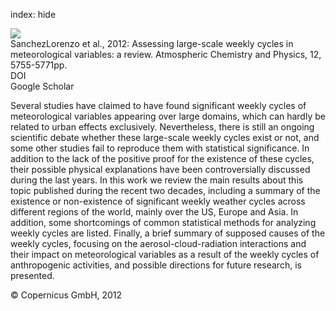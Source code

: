 index: hide

<div class="Citation">
    <div class="Citation-thumb CitationThumb-linked"  data-href="https://doi.org/10.5194/acp-12-5755-2012">
      <img src="https://static.claimspace.cloud/climate-study-static/refs/thumbs/7/SanchezLorenzo_et_al_2012-thumb.png" />
    </div>

  <div class="Citation-body">
    <div class="Citation-text">SanchezLorenzo et al., 2012: Assessing large-scale weekly cycles in meteorological variables: a review. <span class="Article-journal">Atmospheric Chemistry and Physics, </span><span class="Article-volume">12, </span>5755-5771pp.</div>
    <div class="Citation-links">
      <div class="CitationLink" data-href="https://doi.org/10.5194/acp-12-5755-2012">
        <div class="CitationLink-icon CitationLink-Doi"></div>
        <div class="CitationLink-text">DOI</div>
      </div>
      <div class="CitationLink" data-href="https://scholar.google.com/scholar?q=10.5194/acp-12-5755-2012">
        <div class="CitationLink-icon CitationLink-Scholar"></div>
        <div class="CitationLink-text">Google Scholar</div>
      </div>
    </div>
  </div>
</div>

Several studies have claimed to have found significant weekly cycles of meteorological variables appearing over large domains, which can hardly be related to urban effects exclusively. Nevertheless, there is still an ongoing scientific debate whether these large-scale weekly cycles exist or not, and some other studies fail to reproduce them with statistical significance. In addition to the lack of the positive proof for the existence of these cycles, their possible physical explanations have been controversially discussed during the last years. In this work we review the main results about this topic published during the recent two decades, including a summary of the existence or non-existence of significant weekly weather cycles across different regions of the world, mainly over the US, Europe and Asia. In addition, some shortcomings of common statistical methods for analyzing weekly cycles are listed. Finally, a brief summary of supposed causes of the weekly cycles, focusing on the aerosol-cloud-radiation interactions and their impact on meteorological variables as a result of the weekly cycles of anthropogenic activities, and possible directions for future research, is presented.

<div class="Citation-copy">
&copy; Copernicus GmbH, 2012
</div>